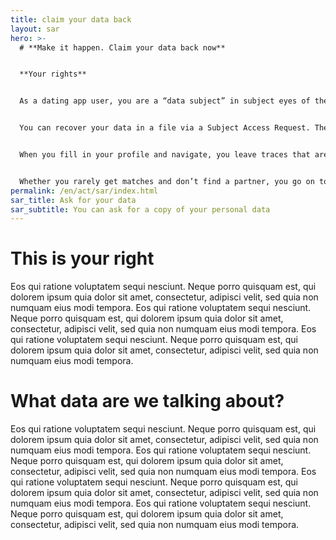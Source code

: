 ```yaml
---
title: claim your data back
layout: sar
hero: >-
  # **Make it happen. Claim your data back now**


  **Your rights**


  As a dating app user, you are a “data subject” in subject eyes of the law. This gives you “data subject rights”. The dating app does not own your data, you do. 


  You can recover your data in a file via a Subject Access Request. The dating app, as a private company, is obliged to send you this information within 30 days.


  When you fill in your profile and navigate, you leave traces that are collected, processed and stored by the dating app. This data collection serves both positive and negative functions. It improves the app's profile recommendations but also feeds its malfunction and the malicious behaviours of others. What, how and for what purposes data is used by the dating industry remains opaque to users and researchers.


  Whether you rarely get matches and don’t find a partner, you go on tons of dates, or even if you've found your partner online, your privacy is not protected. In real time, the app tracks your conversations and geolocation. Your data says a lot about you to others and the company: what you like, what you hate, how healthy you are, where you live, where you go, who you meet and when. Data isn't just used to help you find a partner: it is traded and sold to data brokers and advertisers.
permalink: /en/act/sar/index.html
sar_title: Ask for your data
sar_subtitle: You can ask for a copy of your personal data
---
```

# This is your right

Eos qui ratione voluptatem sequi nesciunt. Neque porro quisquam est, qui dolorem ipsum quia dolor sit amet, consectetur, adipisci velit, sed quia non numquam eius modi tempora. Eos qui ratione voluptatem sequi nesciunt. Neque porro quisquam est, qui dolorem ipsum quia dolor sit amet, consectetur, adipisci velit, sed quia non numquam eius modi tempora. Eos qui ratione voluptatem sequi nesciunt. Neque porro quisquam est, qui dolorem ipsum quia dolor sit amet, consectetur, adipisci velit, sed quia non numquam eius modi tempora.

# What data are we talking about?

Eos qui ratione voluptatem sequi nesciunt. Neque porro quisquam est, qui dolorem ipsum quia dolor sit amet, consectetur, adipisci velit, sed quia non numquam eius modi tempora. Eos qui ratione voluptatem sequi nesciunt. Neque porro quisquam est, qui dolorem ipsum quia dolor sit amet, consectetur, adipisci velit, sed quia non numquam eius modi tempora.
Eos qui ratione voluptatem sequi nesciunt. Neque porro quisquam est, qui dolorem ipsum quia dolor sit amet, consectetur, adipisci velit, sed quia non numquam eius modi tempora. Eos qui ratione voluptatem sequi nesciunt. Neque porro quisquam est, qui dolorem ipsum quia dolor sit amet, consectetur, adipisci velit, sed quia non numquam eius modi tempora.